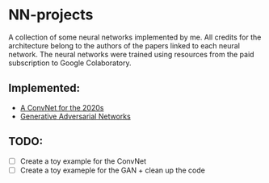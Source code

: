 # NN-projects

A collection of some neural networks implemented by me. All credits for the architecture belong to the authors of the papers linked to each neural network. The neural networks were trained using resources from the paid subscription to Google Colaboratory.

## Implemented:
- [A ConvNet for the 2020s](https://github.com/Bustion11/NN-projects/tree/main/ConvNet)
- [Generative Adversarial Networks](https://github.com/Bustion11/NN-projects/tree/main/GAN)

## TODO:
- [ ] Create a toy example for the ConvNet
- [ ] Create a toy exameple for the GAN + clean up the code

